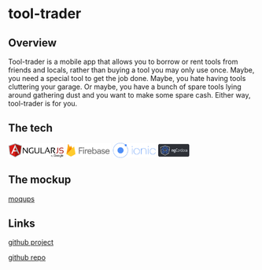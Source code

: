 # tool-trader

## Overview

Tool-trader is a mobile app that allows you to borrow or rent tools from friends and locals, rather than buying a tool you may only use once. Maybe, you need a special tool to get the job done. Maybe, you hate having tools cluttering your garage. Or maybe, you have a bunch of spare tools lying around gathering dust and you want to make some spare cash. Either way, tool-trader is for you.

## The tech
<img src="img/angular.png" alt="Angular" height="30px">
<img src="img/firebase.png" alt="Firebase" height="30px">
<img src="img/ionic.png" alt="Ionic" height="30px">
<img src="img/ngCordova.png" alt="ngCordova" height="30px">

## The mockup
[moqups](https://app.moqups.com/joellegg/wQNH7hWKnS/view)

## Links
[github project](https://github.com/joellegg/tool-trader-ionic/projects/1)

[github repo](https://github.com/joellegg/tool-trader-ionic)
